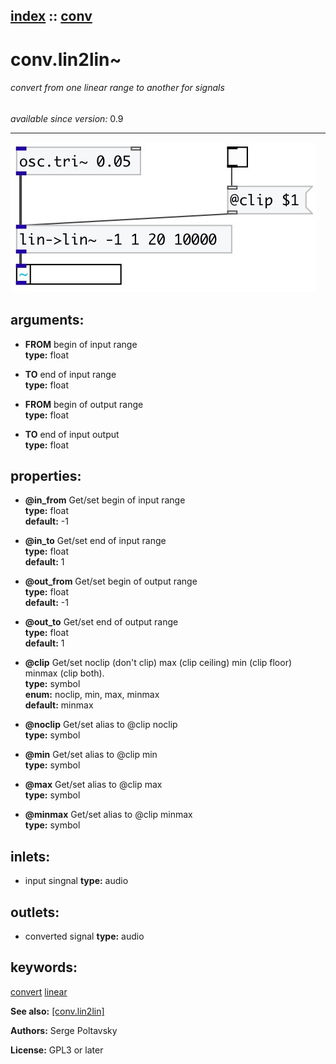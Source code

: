 [index](index.html) :: [conv](category_conv.html)
---

# conv.lin2lin~

###### convert from one linear range to another for signals

*available since version:* 0.9

---




[![example](../examples/img/conv.lin2lin~.jpg)](../examples/pd/conv.lin2lin~.pd)



## arguments:

* **FROM**
begin of input range<br>
__type:__ float<br>

* **TO**
end of input range<br>
__type:__ float<br>

* **FROM**
begin of output range<br>
__type:__ float<br>

* **TO**
end of input output<br>
__type:__ float<br>





## properties:

* **@in_from** 
Get/set begin of input range<br>
__type:__ float<br>
__default:__ -1<br>

* **@in_to** 
Get/set end of input range<br>
__type:__ float<br>
__default:__ 1<br>

* **@out_from** 
Get/set begin of output range<br>
__type:__ float<br>
__default:__ -1<br>

* **@out_to** 
Get/set end of output range<br>
__type:__ float<br>
__default:__ 1<br>

* **@clip** 
Get/set noclip (don&#39;t clip) max (clip ceiling) min (clip floor) minmax (clip both).<br>
__type:__ symbol<br>
__enum:__ noclip, min, max, minmax<br>
__default:__ minmax<br>

* **@noclip** 
Get/set alias to @clip noclip<br>
__type:__ symbol<br>

* **@min** 
Get/set alias to @clip min<br>
__type:__ symbol<br>

* **@max** 
Get/set alias to @clip max<br>
__type:__ symbol<br>

* **@minmax** 
Get/set alias to @clip minmax<br>
__type:__ symbol<br>



## inlets:

* input singnal 
__type:__ audio<br>



## outlets:

* converted signal
__type:__ audio<br>



## keywords:

[convert](keywords/convert.html)
[linear](keywords/linear.html)



**See also:**
[\[conv.lin2lin\]](conv.lin2lin.html)




**Authors:** Serge Poltavsky




**License:** GPL3 or later





